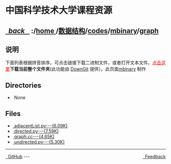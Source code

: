 
<!--
<head>
    <meta http-equiv="content-type" content="text/html; charset=utf-8">
    <title> 中国科学技术大学课程资源</title>
</head>
-->
# 中国科学技术大学课程资源

<div>
  <h2>
    <a href="../index.html">&nbsp;&nbsp;<i class="fa fa-level-up">back </i>&nbsp;&nbsp;</a>
    :/<a href="../../../../index.html">home <i class="fa fa-home"></i></a>/<a href="../../../index.html">数据结构</a>/<a href="../../index.html">codes</a>/<a href="../index.html">mbinary</a>/<a href="index.html">graph</a>
  </h2>
</div>

## 说明
下面列表根据拼音排序，可点击链接下载二进制文件，或者打开文本文件。<a href="http://downgit.zhoudaxiaa.com/#/home?url=https://github.com/USTC-Resource/USTC-Course/tree/master/数据结构/codes/mbinary/graph" style="color:red" target="_black">点击这里</a>**下载当前整个文件夹**(此功能由 [DownGit](http://downgit.zhoudaxiaa.com) 提供）。此页面[mbinary](https://mbinary.xyz) 制作

## Directories
<ul><li><i class="fa fa-meh-o"></i>&nbsp;None</li></ul>

## Files
<ul><li><a href="https://raw.githubusercontent.com/USTC-Resource/USTC-Course/master/数据结构/codes/mbinary/graph/adjacentList.py"><i class="fa fa-file-code-o"></i>&nbsp;adjacentList.py---(6.09K)</a></li>
<li><a href="https://raw.githubusercontent.com/USTC-Resource/USTC-Course/master/数据结构/codes/mbinary/graph/directed.py"><i class="fa fa-file-code-o"></i>&nbsp;directed.py---(7.59K)</a></li>
<li><a href="https://raw.githubusercontent.com/USTC-Resource/USTC-Course/master/数据结构/codes/mbinary/graph/graph.cc"><i class="fa fa-file-code-o"></i>&nbsp;graph.cc---(4.65K)</a></li>
<li><a href="https://raw.githubusercontent.com/USTC-Resource/USTC-Course/master/数据结构/codes/mbinary/graph/undirected.py"><i class="fa fa-file-code-o"></i>&nbsp;undirected.py---(5.30K)</a></li></ul>

---
<div style="text-decration:underline;display:inline">
  <a href="https://github.com/USTC-Resource/USTC-Course.git" target="_blank" rel="external"><i class="fa fa-github"></i>&nbsp; GitHub</a>
  <a href="mailto:&#122;huheqin1@gmail?subject=反馈与建议" style="float:right" target="_blank" rel="external"><i class="fa fa-envelope"></i>&nbsp; Feedback</a>
</div>
---


